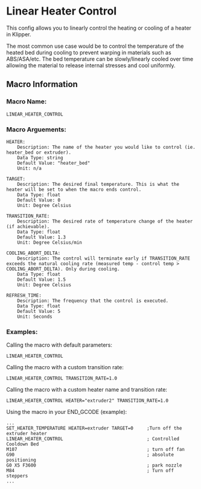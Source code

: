 # Linear Heater Control
This config allows you to linearly control the heating or cooling of a heater in Klipper.

The most common use case would be to control the temperature of the heated bed during cooling to prevent warping in materials such as ABS/ASA/etc.
The bed temperature can be slowly/linearly cooled over time allowing the material to release internal stresses and cool uniformly.

## Macro Information
### Macro Name: 
    LINEAR_HEATER_CONTROL

### Macro Arguements:
    HEATER:
        Description: The name of the heater you would like to control (ie. heater_bed or extruder).
        Data Type: string
        Default Value: "heater_bed"
        Unit: n/a
        
    TARGET:
        Description: The desired final temperature. This is what the heater will be set to when the macro ends control.
        Data Type: float
        Default Value: 0
        Unit: Degree Celsius

    TRANSITION_RATE:
        Description: The desired rate of temperature change of the heater (if achievable).
        Data Type: float
        Default Value: 1.3
        Unit: Degree Celsius/min

    COOLING_ABORT_DELTA:
        Description: The control will terminate early if TRANSITION_RATE exceeds the natural cooling rate (measured temp - control temp > COOLING_ABORT_DELTA). Only during cooling.
        Data Type: float
        Default Value: 1.5
        Unit: Degree Celsius

    REFRESH_TIME:
        Description: The frequency that the control is executed.
        Data Type: float
        Default Value: 5
        Unit: Seconds

### Examples:
Calling the macro with default parameters:

    LINEAR_HEATER_CONTROL

Calling the macro with a custom transition rate:

    LINEAR_HEATER_CONTROL TRANSITION_RATE=1.0

Calling the macro with a custom heater name and transition rate:

    LINEAR_HEATER_CONTROL HEATER="extruder2" TRANSITION_RATE=1.0

Using the macro in your END_GCODE (example):

    ...
    SET_HEATER_TEMPERATURE HEATER=extruder TARGET=0     ;Turn off the extruder heater
    LINEAR_HEATER_CONTROL                               ; Controlled Cooldown Bed
    M107                                                ; turn off fan
    G90                                                 ; absolute positioning
    G0 X5 F3600                                         ; park nozzle
    M84                                                 ; Turn off steppers
    ...

